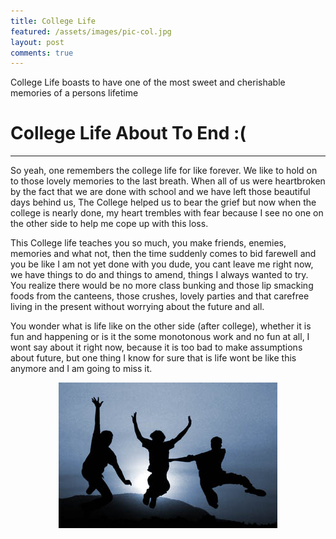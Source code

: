 ```yaml
---
title: College Life
featured: /assets/images/pic-col.jpg
layout: post
comments: true
---
```


College Life boasts to have one of the most sweet and cherishable memories of a persons lifetime

# College Life About To End :(

-----------------------------------------

<p>So yeah, one remembers the college life for like forever. We like to hold on to those lovely memories to the last breath. When all of us were heartbroken by the fact that we are done with school and we have left those beautiful days behind us, The College helped us to bear the grief but now when the college is nearly done, my heart trembles with fear because I see no one on the other side to help me cope up with this loss.</p>

<p>This College life teaches you so much, you make friends, enemies, memories and what not, then the time suddenly comes to bid farewell and you be like I am not yet done with you dude, you cant leave me right now, we have things to do and things to amend, things I always wanted to try. You realize there would be no more class bunking and those lip smacking foods from the canteens, those crushes, lovely parties and that carefree living in the present without worrying about the future and all.</p>

<p>You wonder what is life like on the other side (after college), whether it is fun and happening or is it the some monotonous work and no fun at all, I wont say about it right now, because it is too bad to make assumptions about future, but one thing I know for sure that is life wont be like this anymore and I am going to miss it.</p>

<center><img src="/assets/images/pic-col-end.jpg"/><center>